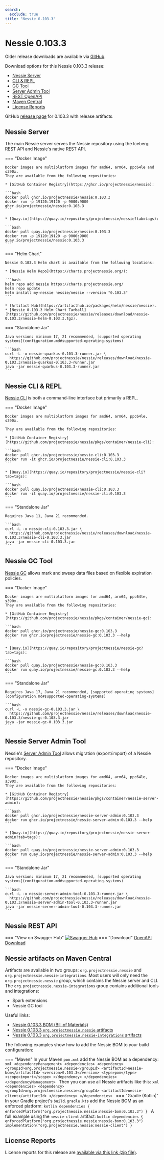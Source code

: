 ```yaml
---
search:
  exclude: true
title: "Nessie 0.103.3"
---
```


# Nessie 0.103.3

Older release downloads are available via [GitHub](https://github.com/projectnessie/nessie/releases).

Download options for this Nessie 0.103.3 release:

* [Nessie Server](#nessie-server)
* [CLI & REPL](#nessie-cli--repl)
* [GC Tool](#nessie-gc-tool)
* [Server Admin Tool](#nessie-server-admin-tool)
* [REST OpenAPI](#nessie-rest-api)
* [Maven Central](#nessie-artifacts-on-maven-central)
* [License Reports](#license-reports)

GitHub [release page](https://github.com/projectnessie/nessie/releases/tag/nessie-0.103.3) for 0.103.3 with release artifacts.

## Nessie Server

The main Nessie server serves the Nessie repository using the Iceberg REST API and Nessie's native REST API.

=== "Docker Image"

    Docker images are multiplatform images for amd64, arm64, ppc64le and s390x.
    They are available from the following repositories:

    * [GitHub Container Registry](https://ghcr.io/projectnessie/nessie):

    ```bash
    docker pull ghcr.io/projectnessie/nessie:0.103.3
    docker run -p 19120:19120 -p 9000:9000 ghcr.io/projectnessie/nessie:0.103.3
    ```

    * [Quay.io](https://quay.io/repository/projectnessie/nessie?tab=tags):

    ```bash
    docker pull quay.io/projectnessie/nessie:0.103.3
    docker run -p 19120:19120 -p 9000:9000 quay.io/projectnessie/nessie:0.103.3
    ```

=== "Helm Chart"

    Nessie 0.103.3 Helm chart is available from the following locations:

    * [Nessie Helm Repo](https://charts.projectnessie.org/):

    ```bash
    helm repo add nessie https://charts.projectnessie.org/
    helm repo update
    helm install my-nessie nessie/nessie --version "0.103.3"
    ```

    * [Artifact Hub](https://artifacthub.io/packages/helm/nessie/nessie).
    * [Nessie 0.103.3 Helm Chart Tarball](https://github.com/projectnessie/nessie/releases/download/nessie-0.103.3/nessie-helm-0.103.3.tgz).

=== "Standalone Jar"

    Java version: minimum 17, 21 recommended, [supported operating systems](configuration.md#supported-operating-systems)

    ```bash
    curl -L -o nessie-quarkus-0.103.3-runner.jar \
      https://github.com/projectnessie/nessie/releases/download/nessie-0.103.3/nessie-quarkus-0.103.3-runner.jar
    java -jar nessie-quarkus-0.103.3-runner.jar
    ```

## Nessie CLI & REPL

[Nessie CLI](cli.md) is both a command-line interface but primarily a REPL.

=== "Docker Image"

    Docker images are multiplatform images for amd64, arm64, ppc64le, s390x.

    They are available from the following repositories:

    * [GitHub Container Registry](https://github.com/projectnessie/nessie/pkgs/container/nessie-cli):

    ```bash
    docker pull ghcr.io/projectnessie/nessie-cli:0.103.3
    docker run -it ghcr.io/projectnessie/nessie-cli:0.103.3 
    ```

    * [Quay.io](https://quay.io/repository/projectnessie/nessie-cli?tab=tags):

    ```bash
    docker pull quay.io/projectnessie/nessie-cli:0.103.3
    docker run -it quay.io/projectnessie/nessie-cli:0.103.3
    ```

=== "Standalone Jar"

    Requires Java 11, Java 21 recommended.

    ```bash
    curl -L -o nessie-cli-0.103.3.jar \
      https://github.com/projectnessie/nessie/releases/download/nessie-0.103.3/nessie-cli-0.103.3.jar
    java -jar nessie-cli-0.103.3.jar
    ```

## Nessie GC Tool

[Nessie GC](gc.md) allows mark and sweep data files based on flexible expiration policies.

=== "Docker Image"

    Docker images are multiplatform images for amd64, arm64, ppc64le, s390x.
    They are available from the following repositories:

    * [GitHub Container Registry](https://github.com/projectnessie/nessie/pkgs/container/nessie-gc):

    ```bash
    docker pull ghcr.io/projectnessie/nessie-gc:0.103.3
    docker run ghcr.io/projectnessie/nessie-gc:0.103.3 --help
    ```

    * [Quay.io](https://quay.io/repository/projectnessie/nessie-gc?tab=tags):

    ```bash
    docker pull quay.io/projectnessie/nessie-gc:0.103.3
    docker run quay.io/projectnessie/nessie-gc:0.103.3 --help
    ```

=== "Standalone Jar"

    Requires Java 17, Java 21 recommended, [supported operating systems](configuration.md#supported-operating-systems)

    ```bash
    curl -L -o nessie-gc-0.103.3.jar \
      https://github.com/projectnessie/nessie/releases/download/nessie-0.103.3/nessie-gc-0.103.3.jar
    java -jar nessie-gc-0.103.3.jar
    ```

## Nessie Server Admin Tool

Nessie's [Server Admin Tool](export_import.md) allows migration (export/import) of a
Nessie repository.

=== "Docker Image"

    Docker images are multiplatform images for amd64, arm64, ppc64le, s390x.
    They are available from the following repositories:

    * [GitHub Container Registry](https://github.com/projectnessie/nessie/pkgs/container/nessie-server-admin):

    ```bash
    docker pull ghcr.io/projectnessie/nessie-server-admin:0.103.3
    docker run ghcr.io/projectnessie/nessie-server-admin:0.103.3 --help
    ```

    * [Quay.io](https://quay.io/repository/projectnessie/nessie-server-admin?tab=tags):

    ```bash
    docker pull quay.io/projectnessie/nessie-server-admin:0.103.3
    docker run quay.io/projectnessie/nessie-server-admin:0.103.3 --help
    ```

=== "Standalone Jar"

    Java version: minimum 17, 21 recommended, [supported operating systems](configuration.md#supported-operating-systems)

    ```bash
    curl -L -o nessie-server-admin-tool-0.103.3-runner.jar \
      https://github.com/projectnessie/nessie/releases/download/nessie-0.103.3/nessie-server-admin-tool-0.103.3-runner.jar
    java -jar nessie-server-admin-tool-0.103.3-runner.jar
    ```

## Nessie REST API

=== "View on Swagger Hub"
    [![Swagger Hub](https://img.shields.io/badge/swagger%20hub-nessie-3f6ec6?style=for-the-badge&logo=swagger&link=https%3A%2F%2Fapp.swaggerhub.com%2Fapis%2Fprojectnessie%2Fnessie)](https://app.swaggerhub.com/apis/projectnessie/nessie/0.103.3)
=== "Download"
    [OpenAPI Download](https://github.com/projectnessie/nessie/releases/download/nessie-0.103.3/nessie-openapi-0.103.3.yaml)

## Nessie artifacts on Maven Central

Artifacts are available in two groups: `org.projectnessie.nessie` and
`org.projectnessie.nessie-integrations`. Most users will only need the `org.projectnessie.nessie`
group, which contains the Nessie server and CLI. The `org.projectnessie.nessie-integrations` group
contains additional tools and integrations:

* Spark extensions
* Nessie GC tool

Useful links:

* [Nessie 0.103.3 BOM (Bill of Materials)](https://search.maven.org/artifact/org.projectnessie.nessie/nessie-bom/0.103.3/pom)
* [Nessie 0.103.3 `org.projectnessie.nessie` artifacts](https://search.maven.org/search?q=g:org.projectnessie.nessie%20v:0.103.3)
* [Nessie 0.103.3 `org.projectnessie.nessie-integrations` artifacts](https://search.maven.org/search?q=g:org.projectnessie.nessie-integrations%20v:0.103.3)

The following examples show how to add the Nessie BOM to your build configuration:

=== "Maven"
    In your Maven `pom.xml` add the Nessie BOM as a dependency:
    ```xml
    <dependencyManagement>
      <dependencies>
        <dependency>
          <groupId>org.projectnessie.nessie</groupId>
          <artifactId>nessie-bom</artifactId>
          <version>0.103.3</version>
          <type>pom</type>
          <scope>import</scope>
        </dependency>
      </dependencies>
    </dependencyManagement>
    ```
    Then you can use all Nessie artifacts like this:
    ```xml
    <dependencies>
      <dependency>
        <groupId>org.projectnessie.nessie</groupId>
        <artifactId>nessie-client</artifactId>
      </dependency>
    </dependencies>
    ```
=== "Gradle (Kotlin)"
    In your Gradle project's `build.gradle.kts` add the Nessie BOM as an enforced platform:
    ```kotlin
    dependencies {
      enforcedPlatform("org.projectnessie.nessie:nessie-bom:0.103.3")
    }
    ```
    A full example using the `nessie-client` artifact:
    ```kotlin
    dependencies {
      enforcedPlatform("org.projectnessie.nessie:nessie-bom:0.103.3")
      implementation("org.projectnessie.nessie:nessie-client")
    }
    ```

## License Reports

License reports for this release are [available via this link (zip file)](https://github.com/projectnessie/nessie/releases/download/nessie-0.103.3/nessie-aggregated-license-report-0.103.3.zip).

